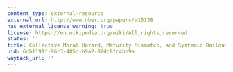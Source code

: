 ```yaml
---
content_type: external-resource
external_url: http://www.nber.org/papers/w15138
has_external_license_warning: true
license: https://en.wikipedia.org/wiki/All_rights_reserved
status: ''
title: Collective Moral Hazard, Maturity Mismatch, and Systemic Bailouts
uid: 6db1191f-96c3-485d-b9a2-82dc8fc4bb9a
wayback_url: ''
---
```

